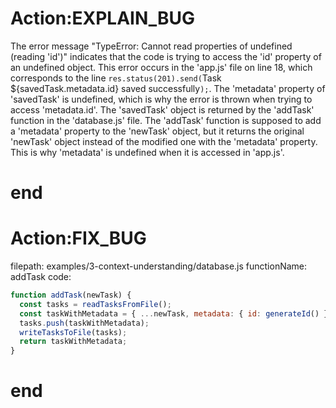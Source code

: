 # Action:EXPLAIN_BUG
The error message "TypeError: Cannot read properties of undefined (reading 'id')" indicates that the code is trying to access the 'id' property of an undefined object. This error occurs in the 'app.js' file on line 18, which corresponds to the line `res.status(201).send(`Task ${savedTask.metadata.id} saved successfully`);`. 
The 'metadata' property of 'savedTask' is undefined, which is why the error is thrown when trying to access 'metadata.id'. The 'savedTask' object is returned by the 'addTask' function in the 'database.js' file. The 'addTask' function is supposed to add a 'metadata' property to the 'newTask' object, but it returns the original 'newTask' object instead of the modified one with the 'metadata' property. This is why 'metadata' is undefined when it is accessed in 'app.js'.
# end

# Action:FIX_BUG
filepath: examples/3-context-understanding/database.js
functionName: addTask
code:
```js
function addTask(newTask) {
  const tasks = readTasksFromFile();
  const taskWithMetadata = { ...newTask, metadata: { id: generateId() } };
  tasks.push(taskWithMetadata);
  writeTasksToFile(tasks);
  return taskWithMetadata;
}
```
# end